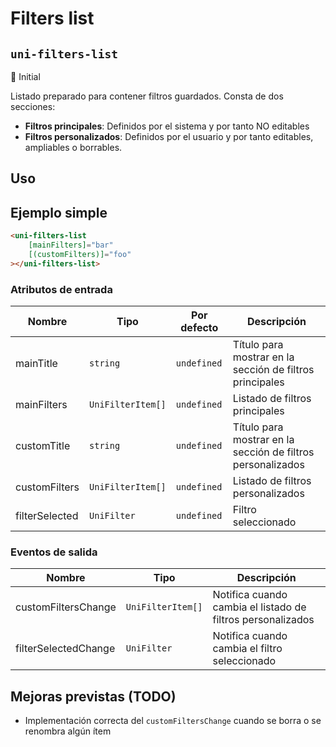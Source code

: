 Filters list
===================
`uni-filters-list`
---
:large_blue_circle: Initial

Listado preparado para contener filtros guardados. Consta de dos secciones:
- **Filtros principales**: Definidos por el sistema y por tanto NO editables
- **Filtros personalizados**: Definidos por el usuario y por tanto editables, ampliables o borrables.

## Uso

## Ejemplo simple

```html
<uni-filters-list
    [mainFilters]="bar"
    [(customFilters)]="foo"
></uni-filters-list>
```

### Atributos de entrada

| Nombre         | Tipo              | Por defecto | Descripción 
| -------------- | ----------------- | ----------- | -----------
| mainTitle      | `string`          | `undefined` | Título para mostrar en la sección de filtros principales
| mainFilters    | `UniFilterItem[]` | `undefined` | Listado de filtros principales
| customTitle    | `string`          | `undefined` | Título para mostrar en la sección de filtros personalizados
| customFilters  | `UniFilterItem[]` | `undefined` | Listado de filtros personalizados
| filterSelected | `UniFilter`       | `undefined` | Filtro seleccionado


### Eventos de salida

| Nombre                | Tipo              | Descripción
| --------------------- | ----------------- | -----------
| customFiltersChange   | `UniFilterItem[]` | Notifica cuando cambia el listado de filtros personalizados
| filterSelectedChange  | `UniFilter`       | Notifica cuando cambia el filtro seleccionado

## Mejoras previstas (TODO)

- Implementación correcta del `customFiltersChange` cuando se borra o se renombra algún ítem
